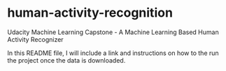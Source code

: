 # human-activity-recognition
Udacity Machine Learning Capstone - A Machine Learning Based Human Activity Recognizer

In this README file, I will include a link and instructions on how to the run the project once the data is downloaded. 

